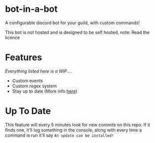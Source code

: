 # bot-in-a-bot

A configurable discord bot for your guild, with custom commands!

This bot is not hosted and is designed to be self hosted, note: Read the licence

# Features

*Everything listed here is a WIP....*

- Custom events
- Custom regex system
- Stay up to date (More info [here](https://github.com/Milo123459/bot-in-a-bot#up-to-date))


# Up To Date

This feature will every 5 minutes look for new commits on this repo. If it finds one, it'll log something in the console, along with every time a command is run it'll say `An update can be installed!`
